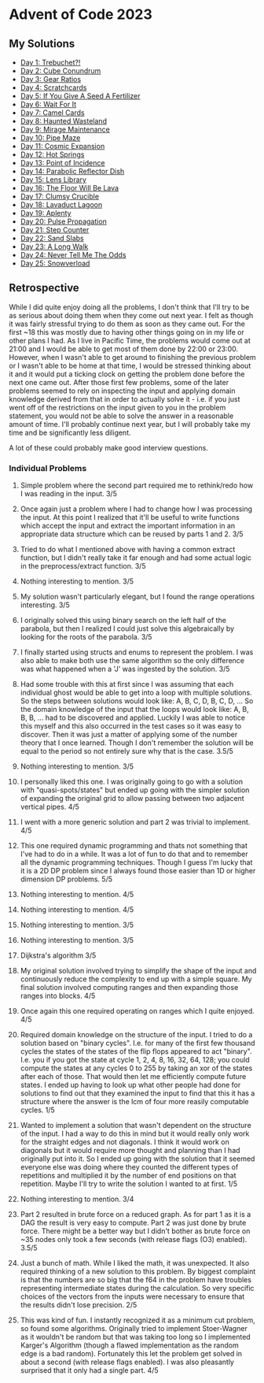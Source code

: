 # Advent of Code 2023

## My Solutions

- [Day 1: Trebuchet?!](src/bin/01_trebuchet.rs)
- [Day 2: Cube Conundrum](src/bin/02_cube_conundrum.rs)
- [Day 3: Gear Ratios](src/bin/03_gear_ratios.rs)
- [Day 4: Scratchcards](src/bin/04_scratchcards.rs)
- [Day 5: If You Give A Seed A Fertilizer](src/bin/05_fertilizer.rs)
- [Day 6: Wait For It](src/bin/06_wait.rs)
- [Day 7: Camel Cards](src/bin/07_camel.rs)
- [Day 8: Haunted Wasteland](src/bin/08_haunted.rs)
- [Day 9: Mirage Maintenance](src/bin/09_mirage.rs)
- [Day 10: Pipe Maze](src/bin/10_pipe.rs)
- [Day 11: Cosmic Expansion](src/bin/11_cosmic.rs)
- [Day 12: Hot Springs](src/bin/12_springs.rs)
- [Day 13: Point of Incidence](src/bin/13_incidence.rs)
- [Day 14: Parabolic Reflector Dish](src/bin/14_parabolic.rs)
- [Day 15: Lens Library](src/bin/15_lens.rs)
- [Day 16: The Floor Will Be Lava](src/bin/16_lava.rs)
- [Day 17: Clumsy Crucible](src/bin/17_crucible.rs)
- [Day 18: Lavaduct Lagoon](src/bin/18_lavaduct.rs)
- [Day 19: Aplenty](src/bin/19_aplenty.rs)
- [Day 20: Pulse Propagation](src/bin/20_pulse.rs)
- [Day 21: Step Counter](src/bin/21_step_counter.rs)
- [Day 22: Sand Slabs](src/bin/22_slabs.rs)
- [Day 23: A Long Walk](src/bin/23_long.rs)
- [Day 24: Never Tell Me The Odds](src/bin/24_odds.rs)
- [Day 25: Snowverload](src/bin/25_snowverland.rs)

## Retrospective

While I did quite enjoy doing all the problems, I don't think that I'll try
to be as serious about doing them when they come out next year.
I felt as though it was fairly stressful trying to do them as soon as they
came out.
For the first ~18 this was mostly due to having other things going on in my
life or other plans I had.
As I live in Pacific Time, the problems would come out at 21:00 and I would
be able to get most of them done by 22:00 or 23:00.
However, when I wasn't able to get around to finishing the previous problem
or I wasn't able to be home at that time, I would be stressed thinking about
it and it would put a ticking clock on getting the problem done before the
next one came out.
After those first few problems, some of the later problems seemed to rely
on inspecting the input and applying domain knowledge derived from that
in order to actually solve it - i.e. if you just went off of the
restrictions on the input given to you in the problem statement, you would
not be able to solve the answer in a reasonable amount of time.
I'll probably continue next year, but I will probably take my time and be
significantly less diligent.

A lot of these could probably make good interview questions.

### Individual Problems

1. Simple problem where the second part required me to rethink/redo how
   I was reading in the input.
   3/5

2. Once again just a problem where I had to change how I was processing
   the input. At this point I realized that it'll be useful to write
   functions which accept the input and extract the important information
   in an appropriate data structure which can be reused by parts 1 and 2.
   3/5

3. Tried to do what I mentioned above with having a common extract
   function, but I didn't really take it far enough and had some actual
   logic in the preprocess/extract function.
   3/5

4. Nothing interesting to mention.
   3/5

5. My solution wasn't particularly elegant, but I found the range operations
   interesting.
   3/5

6. I originally solved this using binary search on the left half of the
   parabola, but then I realized I could just solve this algebraically by
   looking for the roots of the parabola.
   3/5

7. I finally started using structs and enums to represent the problem. I
   was also able to make both use the same algorithm so the only difference
   was what happened when a 'J' was ingested by the solution.
   3/5

8. Had some trouble with this at first since I was assuming that each
   individual ghost would be able to get into a loop with multiple solutions.
   So the steps between solutions would look like: A, B, C, D, B, C, D, ...
   So the domain knowledge of the input that the loops would look like:
   A, B, B, B, ... had to be discovered and applied. Luckily I was able to
   notice this myself and this also occurred in the test cases so it was
   easy to discover. Then it was just a matter of applying some of the number
   theory that I once learned. Though I don't remember the solution will be
   equal to the period so not entirely sure why that is the case.
   3.5/5

9. Nothing interesting to mention.
   3/5

10. I personally liked this one. I was originally going to go with a
    solution with "quasi-spots/states" but ended up going with the simpler
    solution of expanding the original grid to allow passing between two
    adjacent vertical pipes.
    4/5

11. I went with a more generic solution and part 2 was trivial to
    implement.
    4/5

12. This one required dynamic programming and thats not something that
    I've had to do in a while. It was a lot of fun to do that and to
    remember all the dynamic programming techniques. Though I guess I'm
    lucky that it is a 2D DP problem since I always found those easier than
    1D or higher dimension DP problems.
    5/5

13. Nothing interesting to mention.
    4/5

14. Nothing interesting to mention.
    4/5

15. Nothing interesting to mention.
    3/5

16. Nothing interesting to mention.
    3/5

17. Dijkstra's algorithm
    3/5

18. My original solution involved trying to simplify the shape of the
    input and continuously reduce the complexity to end up with a simple
    square. My final solution involved computing ranges and then expanding
    those ranges into blocks.
    4/5

19. Once again this one required operating on ranges which I quite
    enjoyed.
    4/5

20. Required domain knowledge on the structure of the input.
    I tried to do a solution based on "binary cycles". I.e. for many of the
    first few thousand cycles the states of the states of the flip flops
    appeared to act "binary". I.e. you if you got the state at cycle 1, 2, 4,
    8, 16, 32, 64, 128; you could compute the states at any cycles 0 to 255
    by taking an xor of the states after each of those. That would then let
    me efficiently compute future states. I ended up having to look up what
    other people had done for solutions to find out that they examined the
    input to find that this it has a structure where the answer is the lcm
    of four more reasily computable cycles.
    1/5

21. Wanted to implement a solution that wasn't dependent on the structure
    of the input. I had a way to do this in mind but it would really only
    work for the straight edges and not diagonals. I think it would work on
    diagonals but it would require more thought and planning than I had
    originally put into it. So I ended up going with the solution that it
    seemed everyone else was doing where they counted the different types
    of repetitions and multiplied it by the number of end positions on that
    repetition. Maybe I'll try to write the solution I wanted to at first.
    1/5

22. Nothing interesting to mention.
    3/4

23. Part 2 resulted in brute force on a reduced graph. As for part 1
    as it is a DAG the result is very easy to compute. Part 2 was just done
    by brute force. There might be a better way but I didn't bother as brute
    force on ~35 nodes only took a few seconds (with release flags (O3)
    enabled).
    3.5/5

24. Just a bunch of math. While I liked the math, it was unexpected.
    It also required thinking of a new solution to this problem. By biggest
    complaint is that the numbers are so big that the f64 in the problem have
    troubles representing intermediate states during the calculation. So very
    specific choices of the vectors from the inputs were necessary to ensure
    that the results didn't lose precision.
    2/5

25. This was kind of fun. I instantly recognized it as a minimum cut
    problem, so found some algorithms. Originally tried to implement
    Stoer-Wagner as it wouldn't be random but that was taking too long so
    I implemented Karger's Algorithm (though a flawed implementation as the
    random edge is a bad random). Fortunately this let the problem get solved
    in about a second (with release flags enabled). I was also pleasantly
    surprised that it only had a single part.
    4/5

